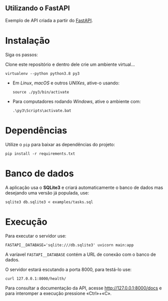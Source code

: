 Utilizando o FastAPI
---

Exemplo de API criada a partir do [FastAPI](https://fastapi.tiangolo.com/).

# Instalação

Siga os passos:

Clone este repositório e dentro dele crie um ambiente virtual...

  ``` shell
  virtualenv --python python3.8 py3
  ```

* Em _Linux_, _macOS_ e outros _UNIXes_, ative-o usando:

  ``` shell
  source ./py3/bin/activate
  ```

* Para computadores rodando _Windows_, ative o ambiente com:

  ``` shell
  .\py3\Scripts\activate.bat
  ```

# Dependências
  
Utilize o `pip` para baixar as dependências do projeto:

``` shell
pip install -r requirements.txt
```

# Banco de dados

A aplicação usa o **SQLite3** e criará automaticamente o banco de dados mas
desejando uma versão já populada, use:

``` shell
sqlite3 db.sqlite3 < examples/tasks.sql
```

# Execução

Para executar o servidor use:

``` shell
FASTAPI__DATABASE='sqlite:///db.sqlite3' uvicorn main:app
```

A varíavel `FASTAPI__DATABASE` contém a URL de conexão com o banco de dados.

O servidor estará escutando a porta 8000, para testá-lo use:

``` shell
curl 127.0.0.1:8000/health/
```

Para consultar a documentação da API, acesse http://127.0.0.1:8000/docs e para interomper a execução pressione «Ctrl»+«C».
